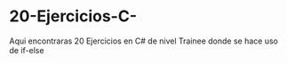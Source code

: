 # 20-Ejercicios-C-
Aqui encontraras 20 Ejercicios en C# de nivel Trainee donde se hace uso de if-else

